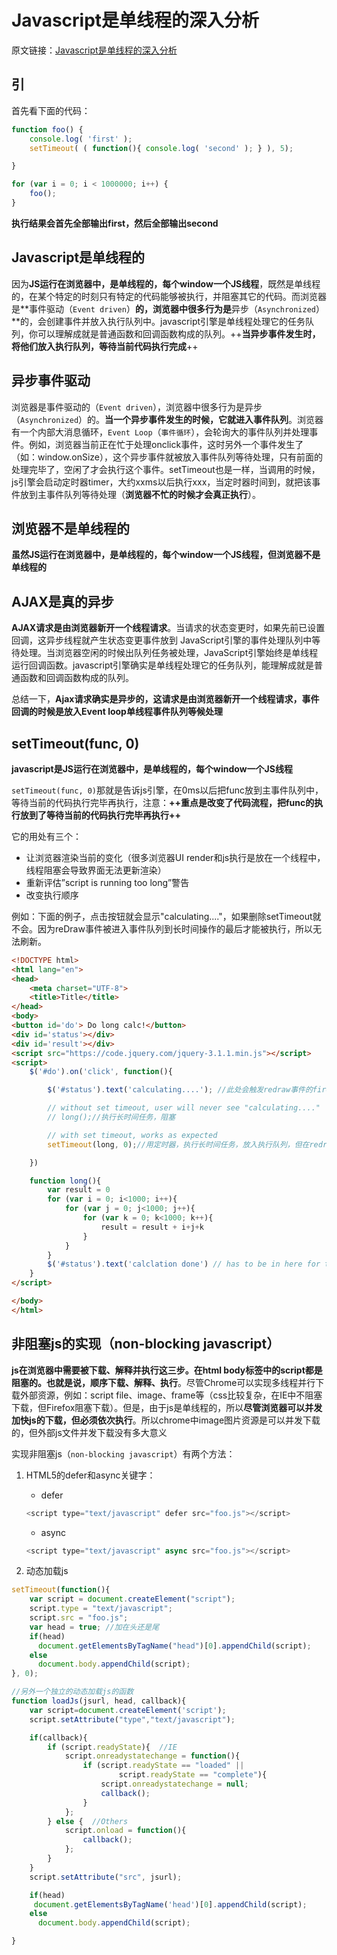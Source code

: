 # Javascript是单线程的深入分析

原文链接：[Javascript是单线程的深入分析](http://www.cnblogs.com/Mainz/p/3552717.html?utm_source=caibaojian.com)

## 引

首先看下面的代码：
```js
function foo() {
    console.log( 'first' );
    setTimeout( ( function(){ console.log( 'second' ); } ), 5);

}

for (var i = 0; i < 1000000; i++) {
    foo();
}
```
**执行结果会首先全部输出first，然后全部输出second**

## Javascript是单线程的

因为**JS运行在浏览器中，是单线程的，每个window一个JS线程**，既然是单线程的，在某个特定的时刻只有特定的代码能够被执行，并阻塞其它的代码。而浏览器是**事件驱动（`Event driven`）**的，浏览器中很多行为是**异步（`Asynchronized`）**的，会创建事件并放入执行队列中。javascript引擎是单线程处理它的任务队列，你可以理解成就是普通函数和回调函数构成的队列。++**当异步事件发生时，将他们放入执行队列，等待当前代码执行完成**++

## 异步事件驱动

浏览器是事件驱动的（`Event driven`），浏览器中很多行为是异步（`Asynchronized`）的。**当一个异步事件发生的时候，它就进入事件队列**。浏览器有一个内部大消息循环，`Event Loop`（`事件循环`），会轮询大的事件队列并处理事件。例如，浏览器当前正在忙于处理onclick事件，这时另外一个事件发生了（如：window.onSize），这个异步事件就被放入事件队列等待处理，只有前面的处理完毕了，空闲了才会执行这个事件。setTimeout也是一样，当调用的时候，js引擎会启动定时器timer，大约xxms以后执行xxx，当定时器时间到，就把该事件放到主事件队列等待处理（**浏览器不忙的时候才会真正执行**）。

## 浏览器不是单线程的

**虽然JS运行在浏览器中，是单线程的，每个window一个JS线程，但浏览器不是单线程的**

## AJAX是真的异步

**AJAX请求是由浏览器新开一个线程请求**。当请求的状态变更时，如果先前已设置回调，这异步线程就产生状态变更事件放到 JavaScript引擎的事件处理队列中等待处理。当浏览器空闲的时候出队列任务被处理，JavaScript引擎始终是单线程运行回调函数。javascript引擎确实是单线程处理它的任务队列，能理解成就是普通函数和回调函数构成的队列。

总结一下，**Ajax请求确实是异步的，这请求是由浏览器新开一个线程请求，事件回调的时候是放入Event loop单线程事件队列等候处理**

## setTimeout(func, 0)

**javascript是JS运行在浏览器中，是单线程的，每个window一个JS线程**

`setTimeout(func, 0)`那就是告诉js引擎，在0ms以后把func放到主事件队列中，等待当前的代码执行完毕再执行，注意：**++重点是改变了代码流程，把func的执行放到了等待当前的代码执行完毕再执行++**

它的用处有三个：

* 让浏览器渲染当前的变化（很多浏览器UI render和js执行是放在一个线程中，线程阻塞会导致界面无法更新渲染）
* 重新评估”script is running too long”警告
* 改变执行顺序

例如：下面的例子，点击按钮就会显示"calculating...."，如果删除setTimeout就不会。因为reDraw事件被进入事件队列到长时间操作的最后才能被执行，所以无法刷新。

```html
<!DOCTYPE html>
<html lang="en">
<head>
    <meta charset="UTF-8">
    <title>Title</title>
</head>
<body>
<button id='do'> Do long calc!</button>
<div id='status'></div>
<div id='result'></div>
<script src="https://code.jquery.com/jquery-3.1.1.min.js"></script>
<script>
    $('#do').on('click', function(){

        $('#status').text('calculating....'); //此处会触发redraw事件的fired，但会放到队列里执行，直到long()执行完。

        // without set timeout, user will never see "calculating...."
        // long();//执行长时间任务，阻塞

        // with set timeout, works as expected
        setTimeout(long, 0);//用定时器，执行长时间任务，放入执行队列，但在redraw之后了，根据先进先出原则

    })

    function long(){
        var result = 0
        for (var i = 0; i<1000; i++){
            for (var j = 0; j<1000; j++){
                for (var k = 0; k<1000; k++){
                    result = result + i+j+k
                }
            }
        }
        $('#status').text('calclation done') // has to be in here for this example. or else it will ALWAYS run instantly. This is the same as passing it a callback
    }
</script>

</body>
</html>
```

## 非阻塞js的实现（non-blocking javascript）

**js在浏览器中需要被下载、解释并执行这三步。在html body标签中的script都是阻塞的。也就是说，顺序下载、解释、执行**。尽管Chrome可以实现多线程并行下载外部资源，例如：script file、image、frame等（css比较复杂，在IE中不阻塞下载，但Firefox阻塞下载）。但是，由于js是单线程的，所以**尽管浏览器可以并发加快js的下载，但必须依次执行**。所以chrome中image图片资源是可以并发下载的，但外部js文件并发下载没有多大意义

实现非阻塞js（`non-blocking javascript`）有两个方法：

1. HTML5的defer和async关键字：
    * defer
    ```js
    <script type="text/javascript" defer src="foo.js"></script>
    ```
    * async
    ```js
    <script type="text/javascript" async src="foo.js"></script>
    ```

2. 动态加载js
```js
setTimeout(function(){
    var script = document.createElement("script");
    script.type = "text/javascript";
    script.src = "foo.js";
    var head = true; //加在头还是尾
    if(head)
      document.getElementsByTagName("head")[0].appendChild(script);
    else
      document.body.appendChild(script);
}, 0);

//另外一个独立的动态加载js的函数
function loadJs(jsurl, head, callback){
    var script=document.createElement('script');
    script.setAttribute("type","text/javascript");

    if(callback){
        if (script.readyState){  //IE
            script.onreadystatechange = function(){
                if (script.readyState == "loaded" ||
                        script.readyState == "complete"){
                    script.onreadystatechange = null;
                    callback();
                }
            };
        } else {  //Others
            script.onload = function(){
                callback();
            };
        }
    }
    script.setAttribute("src", jsurl);

    if(head)
     document.getElementsByTagName('head')[0].appendChild(script);
    else
      document.body.appendChild(script);

}
```